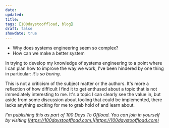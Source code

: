 ```yaml
---
date:
updated:
title:
tags: [100daystooffload, blog]
draft: false
showdate: true
---
```


* Why does systems engineering seem so complex?
* How can we make a better system

In trying to develop my knowledge of systems engineering to a point where I can plan how to improve the way we work, I've been hindered by one thing in particular: *it's so boring*.

This is not a criticism of the subject matter or the authors. It's more a reflection of how difficult I find it to get enthused about a topic that is not immediately interesting to me. It's a topic I can clearly see the value in, but aside from some discussion about tooling that could be implemented, there lacks anything exciting for me to grab hold of and learn about.


*I'm publishing this as part of 100 Days To Offload. You can join in yourself by visiting [https://100daystooffload.com.](https://100daystooffload.com)*
